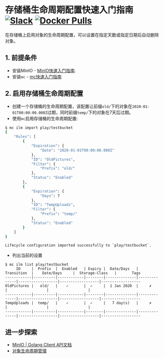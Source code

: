 # 存储桶生命周期配置快速入门指南 [![Slack](https://slack.min.io/slack?type=svg)](https://slack.min.io) [![Docker Pulls](https://img.shields.io/docker/pulls/minio/minio.svg?maxAge=604800)](https://hub.docker.com/r/minio/minio/)

在存储桶上启用对象的生命周期配置，可以设置在指定天数或指定日期后自动删除对象。

## 1. 前提条件
- 安装MinIO - [MinIO快速入门指南](https://docs.min.io/cn/minio-quickstart-guide).
- 安装`mc` - [mc快速入门指南](https://docs.minio.io/cn/minio-client-quickstart-guide.html)

## 2. 启用存储桶生命周期配置

- 创建一个存储桶的生命周期配置，该配置让前缀`old/`下的对象在`2020-01-01T00:00:00.000Z`过期，同时前缀`temp/`下的对象在7天后过期。
- 使用`mc`启用存储桶的生命周期配置:

```sh
$ mc ilm import play/testbucket
{
    "Rules": [
        {
            "Expiration": {
                "Date": "2020-01-01T00:00:00.000Z"
            },
            "ID": "OldPictures",
            "Filter": {
                "Prefix": "old/"
            },
            "Status": "Enabled"
        },
        {
            "Expiration": {
                "Days": 7
            },
            "ID": "TempUploads",
            "Filter": {
                "Prefix": "temp/"
            },
            "Status": "Enabled"
        }
    ]
}

Lifecycle configuration imported successfully to `play/testbucket`.
```

- 列出当前的设置
```
$ mc ilm list play/testbucket
     ID     |  Prefix  |  Enabled   | Expiry |  Date/Days   |  Transition  |    Date/Days     |  Storage-Class   |       Tags
------------|----------|------------|--------|--------------|--------------|------------------|------------------|------------------
OldPictures |   old/   |    ✓       |  ✓     |  1 Jan 2020  |     ✗        |                  |                  |
------------|----------|------------|--------|--------------|--------------|------------------|------------------|------------------
TempUploads |  temp/   |    ✓       |  ✓     |   7 day(s)   |     ✗        |                  |                  |
------------|----------|------------|--------|--------------|--------------|------------------|------------------|------------------
```

## 进一步探索
- [MinIO | Golang Client API文档](https://docs.min.io/cn/golang-client-api-reference.html#SetBucketLifecycle)
- [对象生命周期管理](https://docs.aws.amazon.com/AmazonS3/latest/dev/object-lifecycle-mgmt.html)
